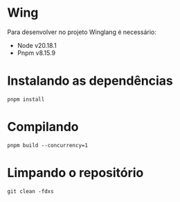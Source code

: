 # Wing

Para desenvolver no projeto Winglang é necessário:
* Node v20.18.1
* Pnpm v8.15.9

# Instalando as dependências

```shell
pnpm install
```

# Compilando

```shell
pnpm build --concurrency=1
```

# Limpando o repositório

```shell
git clean -fdxs
```
